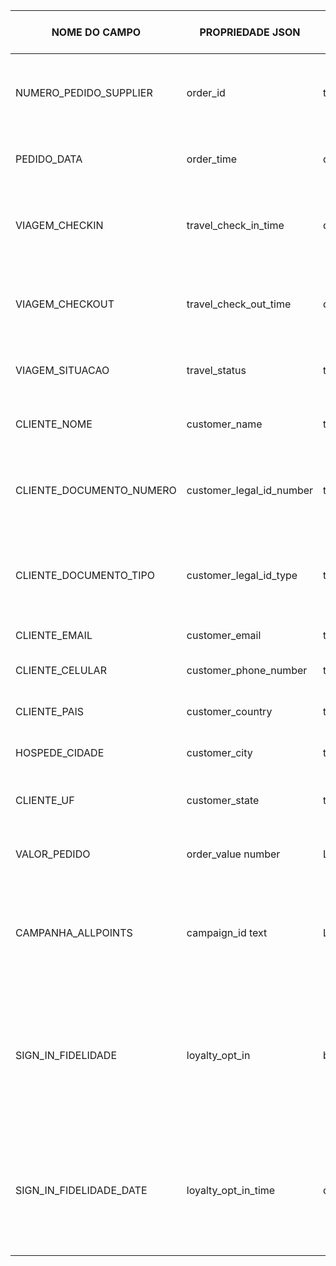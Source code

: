 | NOME DO CAMPO | PROPRIEDADE JSON |TIPO |        | MÁXIMO DE CARACTERES	|ACEITA VALORES NULOS |DESCRIÇÃO	| OBSERVAÇÕES|
|---------------| ---------------- |---- |--------|------------ |-------------------- |-------------------- |--------------------------------- |
| NUMERO_PEDIDO_SUPPLIER | order_id|text| Livre |	N/A	|Não|	Número do pedido do serviço contratado pelo cliente Allpoints||
| PEDIDO_DATA            | order_time  |datetimeoffset| ISO 8601 YYYY-MM-DDThh:mm:ss.sTZD (eg 1997-07-16T19:20:30.45+01:00)	|N/A	|Não	|Data da compra	||
|VIAGEM_CHECKIN	|travel_check_in_time	|datetimeoffset	| ISO 8601 YYYY-MM-DDThh:mm:ss.sTZD (eg 1997-07-16T19:20:30.45+01:00)|	N/A	|Sim	|Data e horário do início da utilização do serviço contratado	||
|VIAGEM_CHECKOUT|	travel_check_out_time	|datetimeoffset	 |ISO 8601 YYYY-MM-DDThh:mm:ss.sTZD (eg 1997-07-16T19:20:30.45+01:00)	|N/A	|Sim	|Data e horário do final da utilização do serviço contratado|	|
|VIAGEM_SITUACAO|	travel_status|	text|	Livre|	100	|Não	|Indicação da situação da VIAGEM	|Devemos receber apenas pedidos com CHECK OUTS concluídos|
|CLIENTE_NOME	|customer_name	|text	|Livre|	11	|Sim	|Nome do cliente contratante do serviço	||
|CLIENTE_DOCUMENTO_NUMERO	|customer_legal_id_number	|text	|Somente números e letras	|100	|Não|	Documento do cliente estrangeiro (CPF; Passaporte, RNE)|	Para brasileiros, a chave de cadastro e pontuação no Programa Allpoints deve ser o CPF|
|CLIENTE_DOCUMENTO_TIPO	|customer_legal_id_type|	text|	Livre|	100|	Não	|Tipo do documento do cliente estrangeiro (CPF, Passaporte, RNE, etc)	||
|CLIENTE_EMAIL |customer_email	|	text|	E-mail válido|	30|	Não	|E-mail do cliente||
|CLIENTE_CELULAR	|customer_phone_number|	text	|Número de telefone |válido com código do país	|100|Não	|Celular do cliente com DDD e DDI||
|CLIENTE_PAIS	|customer_country	|text	|Livre	|100	|Sim	|País de endereço do cliente	||
|HOSPEDE_CIDADE	|customer_city|	text	|Livre	|100	|Sim	|Cidade de endereço do cliente|	|
|CLIENTE_UF|	customer_state|	text|	Livre|	100|	Sim	|Estado de endereço do cliente|	Apenas dois valores possíveis: "PRINCIPAL" e "ACOMPANHANTE"|
|VALOR_PEDIDO|	order_value	number|	Livre	|30	|Não	|Valor pago pelo serviço contratado	|Formato de valor monetário "0,00"|
|CAMPANHA_ALLPOINTS|	campaign_id	text	|Livre	|30	|Não	|Código da campanha de pontuação vigente	|Código fornecido previamente pela Allpoints de acordo com possíveis campanhas|
|SIGN_IN_FIDELIDADE	|loyalty_opt_in	|boolean	| boolean	|30	|Não|	Autorização do cliente para participação do Programa de Fidelidade Allpoints (Sim ou Não)|	A autorização deve ser concedida pelo cliente no momento da contratação do serviço|
|SIGN_IN_FIDELIDADE_DATE|	loyalty_opt_in_time|	datetimeoffset	| ISO 8601 YYYY-MM-DDThh:mm:ss.sTZD (eg 1997-07-16T19:20:30.45+01:00)|	N/A	|Não|	Data da autorização do hóspede para participação do Programa de Fidelidade Allpoints|

